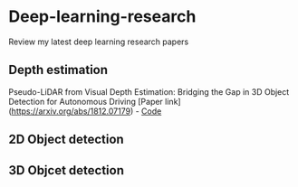 # Deep-learning-research
Review my latest deep learning research papers 
## Depth estimation
Pseudo-LiDAR from Visual Depth Estimation: Bridging the Gap in 3D Object Detection for Autonomous Driving
[Paper link] (https://arxiv.org/abs/1812.07179) - [Code](https://github.com/mileyan/pseudo_lidar) 
## 2D Object detection
## 3D Objcet detection

